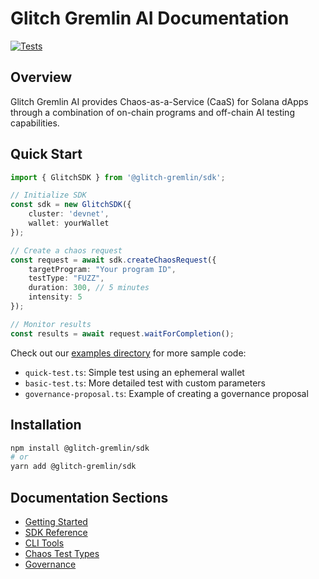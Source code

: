 # Glitch Gremlin AI Documentation

[![Tests](https://img.shields.io/badge/tests-16%20passed-brightgreen.svg)](./test-results.md)

## Overview
Glitch Gremlin AI provides Chaos-as-a-Service (CaaS) for Solana dApps through a combination of on-chain programs and off-chain AI testing capabilities.

## Quick Start
```typescript
import { GlitchSDK } from '@glitch-gremlin/sdk';

// Initialize SDK
const sdk = new GlitchSDK({
    cluster: 'devnet',
    wallet: yourWallet
});

// Create a chaos request
const request = await sdk.createChaosRequest({
    targetProgram: "Your program ID",
    testType: "FUZZ",
    duration: 300, // 5 minutes
    intensity: 5
});

// Monitor results
const results = await request.waitForCompletion();
```

Check out our [examples directory](../examples) for more sample code:
- `quick-test.ts`: Simple test using an ephemeral wallet
- `basic-test.ts`: More detailed test with custom parameters
- `governance-proposal.ts`: Example of creating a governance proposal

## Installation

```bash
npm install @glitch-gremlin/sdk
# or
yarn add @glitch-gremlin/sdk
```

## Documentation Sections
- [Getting Started](./getting-started.md)
- [SDK Reference](./sdk-reference.md)
- [CLI Tools](./cli-tools.md)
- [Chaos Test Types](./test-types.md)
- [Governance](./governance.md)
